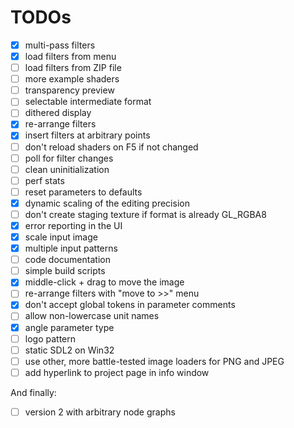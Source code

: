 # TODOs

- [X] multi-pass filters
- [X] load filters from menu
- [ ] load filters from ZIP file
- [ ] more example shaders
- [ ] transparency preview
- [ ] selectable intermediate format
- [ ] dithered display
- [X] re-arrange filters
- [X] insert filters at arbitrary points
- [ ] don't reload shaders on F5 if not changed
- [ ] poll for filter changes
- [ ] clean uninitialization
- [ ] perf stats
- [ ] reset parameters to defaults
- [X] dynamic scaling of the editing precision
- [ ] don't create staging texture if format is already GL_RGBA8
- [X] error reporting in the UI
- [X] scale input image
- [X] multiple input patterns
- [ ] code documentation
- [ ] simple build scripts
- [X] middle-click + drag to move the image
- [ ] re-arrange filters with "move to >>" menu
- [X] don't accept global tokens in parameter comments
- [ ] allow non-lowercase unit names
- [X] angle parameter type
- [ ] logo pattern
- [ ] static SDL2 on Win32
- [ ] use other, more battle-tested image loaders for PNG and JPEG
- [ ] add hyperlink to project page in info window

And finally:
- [ ] version 2 with arbitrary node graphs
